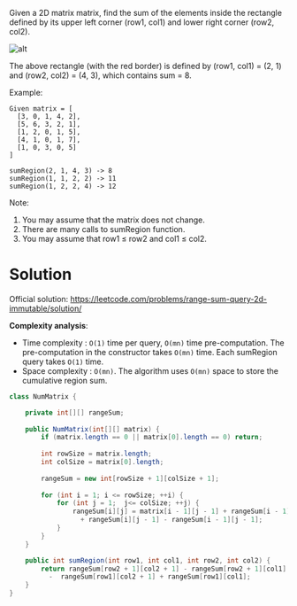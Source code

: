 Given a 2D matrix matrix, find the sum of the elements inside the rectangle defined by its upper left corner (row1, col1) and lower right corner (row2, col2).

![alt](https://leetcode.com/static/images/courses/range_sum_query_2d.png)

The above rectangle (with the red border) is defined by (row1, col1) = (2, 1) and (row2, col2) = (4, 3), which contains sum = 8.

Example:

```
Given matrix = [
  [3, 0, 1, 4, 2],
  [5, 6, 3, 2, 1],
  [1, 2, 0, 1, 5],
  [4, 1, 0, 1, 7],
  [1, 0, 3, 0, 5]
]

sumRegion(2, 1, 4, 3) -> 8
sumRegion(1, 1, 2, 2) -> 11
sumRegion(1, 2, 2, 4) -> 12
```

Note:   
1. You may assume that the matrix does not change.  
2. There are many calls to sumRegion function.  
3. You may assume that row1 ≤ row2 and col1 ≤ col2.  

# Solution

Official solution: https://leetcode.com/problems/range-sum-query-2d-immutable/solution/  

__Complexity analysis__:
* Time complexity : `O(1)` time per query, `O(mn)` time pre-computation. The pre-computation in the constructor takes `O(mn)` time. Each sumRegion query takes `O(1)` time.  
* Space complexity : `O(mn)`. The algorithm uses `O(mn)` space to store the cumulative region sum.  

```java
class NumMatrix {

    private int[][] rangeSum;
    
    public NumMatrix(int[][] matrix) {
        if (matrix.length == 0 || matrix[0].length == 0) return;
        
        int rowSize = matrix.length;
        int colSize = matrix[0].length;
        
        rangeSum = new int[rowSize + 1][colSize + 1];
        
        for (int i = 1; i <= rowSize; ++i) {
            for (int j = 1;  j<= colSize; ++j) {
                rangeSum[i][j] = matrix[i - 1][j - 1] + rangeSum[i - 1][j] 
                  + rangeSum[i][j - 1] - rangeSum[i - 1][j - 1];
            }
        }
    }

    public int sumRegion(int row1, int col1, int row2, int col2) {
        return rangeSum[row2 + 1][col2 + 1] - rangeSum[row2 + 1][col1] 
          -  rangeSum[row1][col2 + 1] + rangeSum[row1][col1];
    }
}
```

